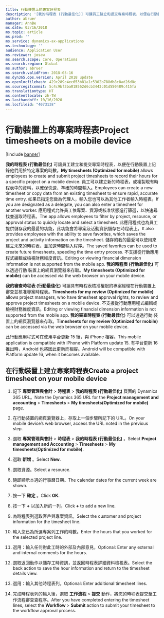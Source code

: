 ```yaml
---
title: 行動裝置上的專案時程表
description: '[我的時程表 (行動最佳化)] 可讓員工建立和提交專案時程表，以便在行動裝置上記錄他們用於特定專案的時數。'
author: abruer
manager: AnnBe
ms.date: 03/16/2018
ms.topic: article
ms.prod: ''
ms.service: dynamics-ax-applications
ms.technology: ''
audience: Application User
ms.reviewer: josaw
ms.search.scope: Core, Operations
ms.search.region: Global
ms.author: abruer
ms.search.validFrom: 2018-03-16
ms.dyn365.ops.version: April 2018 update
ms.openlocfilehash: 429c289c4ec653b81a1c5302b788db8c8ad26d8c
ms.sourcegitcommit: 5c4c9bf3ba018562d6cb3443c01d550489c415fa
ms.translationtype: HT
ms.contentlocale: zh-TW
ms.lasthandoff: 10/16/2020
ms.locfileid: "4073138"
---
```

# <a name="project-timesheets-on-a-mobile-device"></a><span data-ttu-id="76690-103">行動裝置上的專案時程表</span><span class="sxs-lookup"><span data-stu-id="76690-103">Project timesheets on a mobile device</span></span>

[!include [banner](../includes/banner.md)]

<span data-ttu-id="76690-104">**我的時程表 (行動最佳化)** 可讓員工建立和提交專案時程表，以便在行動裝置上記錄他們用於特定專案的時數。</span><span class="sxs-lookup"><span data-stu-id="76690-104">**My timesheets (Optimized for mobile)** allows employees to create and submit project timesheets to record their hours for a specific project on a mobile device.</span></span> <span data-ttu-id="76690-105">員工可以建立新的時程表，或複製現有時程表中的資料，以確保快速、準確的時間輸入。</span><span class="sxs-lookup"><span data-stu-id="76690-105">Employees can create a new timesheet or copy data from an existing timesheet to ensure rapid, accurate time entry.</span></span> <span data-ttu-id="76690-106">如果已指定您做為代理人，輸入您也可以為其他工作者輸入時程表。</span><span class="sxs-lookup"><span data-stu-id="76690-106">If you are designated as a delegate, you can also enter a timesheet for another worker.</span></span> <span data-ttu-id="76690-107">應用程式允許員工依專案、資源或核准狀態進行篩選，以快速尋找並選取時程表。</span><span class="sxs-lookup"><span data-stu-id="76690-107">The app allows employees to filter by project, resource, or approval status to quickly locate and select a timesheet.</span></span> <span data-ttu-id="76690-108">此應用程式也為員工提供儲存我的最愛的功能，此功能會將專案及活動資訊儲存在時程表上。</span><span class="sxs-lookup"><span data-stu-id="76690-108">It also provides employees with the ability to save favorites, which saves the project and activity information on the timesheet.</span></span> <span data-ttu-id="76690-109">儲存的我的最愛可以使用來建立未來的時程表，並加速時間輸入程序。</span><span class="sxs-lookup"><span data-stu-id="76690-109">The saved favorites can be used to create future timesheets, speeding the time entry process.</span></span> <span data-ttu-id="76690-110">不支援從行動應用程式編輯或檢視財務維度資訊。</span><span class="sxs-lookup"><span data-stu-id="76690-110">Editing or viewing financial dimension information is not supported from the mobile app.</span></span> <span data-ttu-id="76690-111">**我的時程表 (行動最佳化)** 可以透過行動 裝置上的網頁瀏覽器來存取。</span><span class="sxs-lookup"><span data-stu-id="76690-111">**My timesheets (Optimized for mobile)** can be accessed via the web browser on your mobile device.</span></span>

<span data-ttu-id="76690-112">**我的審查時程表 (行動最佳化)** 可讓具有時程表核准權限的專案經理在行動裝置上審查並核准專案時程表。</span><span class="sxs-lookup"><span data-stu-id="76690-112">**Timesheets for my review (Optimized for mobile)** allows project managers, who have timesheet approval rights, to review and approve project timesheets on a mobile device.</span></span> <span data-ttu-id="76690-113">不支援從行動應用程式編輯或檢視財務維度資訊。</span><span class="sxs-lookup"><span data-stu-id="76690-113">Editing or viewing financial dimension information is not supported from the mobile app.</span></span> <span data-ttu-id="76690-114">**我的審查時程表 (行動最佳化)** 可以透過行動 裝置上的網頁瀏覽器來存取。</span><span class="sxs-lookup"><span data-stu-id="76690-114">**Timesheets for my review (Optimized for mobile)** can be accessed via the web browser on your mobile device.</span></span>

<span data-ttu-id="76690-115">此行動應用程式可在使用平台更新 15 後，與 iPhone 相容。</span><span class="sxs-lookup"><span data-stu-id="76690-115">This mobile application is compatible with iPhone with Platform update 15.</span></span>
<span data-ttu-id="76690-116">有平台更新 16 推出時，Android 也將因此更新而相容。</span><span class="sxs-lookup"><span data-stu-id="76690-116">Android will be compatible with Platform update 16, when it becomes available.</span></span>

## <a name="create-a-project-timesheet-on-your-mobile-device"></a><span data-ttu-id="76690-117">在行動裝置上建立專案時程表</span><span class="sxs-lookup"><span data-stu-id="76690-117">Create a project timesheet on your mobile device</span></span>

1.  <span data-ttu-id="76690-118">記下 **專案管理與會計** \> **時程表** \> **我的時程表 (行動最佳化)** 頁面的 Dynamics 365 URL。</span><span class="sxs-lookup"><span data-stu-id="76690-118">Note the Dynamics 365 URL for the **Project management and accounting** \> **Timesheets** \> **My timesheets(Optimized for mobile)** page.</span></span>

2.  <span data-ttu-id="76690-119">在行動裝置的網頁瀏覽器上，存取上一個步驟所記下的 URL。</span><span class="sxs-lookup"><span data-stu-id="76690-119">On your mobile device’s web browser, access the URL noted in the previous step.</span></span>
 
3.  <span data-ttu-id="76690-120">選取 **專案管理與會計** \> **時程表** \> **我的時程表 (行動最佳化)** 。</span><span class="sxs-lookup"><span data-stu-id="76690-120">Select **Project management and Accounting** \> **Timesheets** \> **My timesheets(Optimized for mobile)**.</span></span>

4.  <span data-ttu-id="76690-121">選取 **新增** 。</span><span class="sxs-lookup"><span data-stu-id="76690-121">Select **New**.</span></span>

5.  <span data-ttu-id="76690-122">選取資源。</span><span class="sxs-lookup"><span data-stu-id="76690-122">Select a resource.</span></span>

6.  <span data-ttu-id="76690-123">隨即顯示本週的行事曆日期。</span><span class="sxs-lookup"><span data-stu-id="76690-123">The calendar dates for the current week are shown.</span></span>

7.  <span data-ttu-id="76690-124">按一下 **確定** 。</span><span class="sxs-lookup"><span data-stu-id="76690-124">Click **OK**.</span></span>

8.  <span data-ttu-id="76690-125">按一下 **+** 以加入新的一列。</span><span class="sxs-lookup"><span data-stu-id="76690-125">Click **+** to add a new line.</span></span>

9.  <span data-ttu-id="76690-126">為時程表列選取客戶與專案資訊。</span><span class="sxs-lookup"><span data-stu-id="76690-126">Select the customer and project information for the timesheet line.</span></span>

10. <span data-ttu-id="76690-127">輸入您已為所選專案列工作的時數。</span><span class="sxs-lookup"><span data-stu-id="76690-127">Enter the hours that you worked for the selected project line.</span></span>

11. <span data-ttu-id="76690-128">選用：輸入任何對此工時的外部及內部意見。</span><span class="sxs-lookup"><span data-stu-id="76690-128">Optional: Enter any external and internal comments for the hours.</span></span>

12. <span data-ttu-id="76690-129">選取返回動作以儲存工時資訊，並返回時程表詳細資料檢視表。</span><span class="sxs-lookup"><span data-stu-id="76690-129">Select the back action to save the hour information and return to the timesheet details view.</span></span>

13. <span data-ttu-id="76690-130">選用：輸入其他時程表列。</span><span class="sxs-lookup"><span data-stu-id="76690-130">Optional: Enter additional timesheet lines.</span></span>

14. <span data-ttu-id="76690-131">完成時程表列的輸入後，選取 **工作流程** \> **提交** 動作，將您的時程表提交至工作流程審查查程序。</span><span class="sxs-lookup"><span data-stu-id="76690-131">After you have completed entering the timesheet lines, select the **Workflow** \> **Submit** action to submit your timesheet to the workflow approval process.</span></span>
